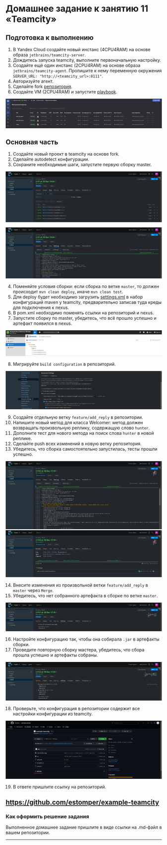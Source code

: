 # Домашнее задание к занятию 11 «Teamcity»

## Подготовка к выполнению

1. В Yandex Cloud создайте новый инстанс (4CPU4RAM) на основе образа `jetbrains/teamcity-server`.
2. Дождитесь запуска teamcity, выполните первоначальную настройку.
3. Создайте ещё один инстанс (2CPU4RAM) на основе образа `jetbrains/teamcity-agent`. Пропишите к нему переменную окружения `SERVER_URL: "http://<teamcity_url>:8111"`.
4. Авторизуйте агент.
5. Сделайте fork [репозитория](https://github.com/aragastmatb/example-teamcity).
6. Создайте VM (2CPU4RAM) и запустите [playbook](./infrastructure).
  
![ScreenShot](https://github.com/estomper/devops-netology/blob/main/05-ci/05/img/1.png)
  

## Основная часть

1. Создайте новый проект в teamcity на основе fork.
2. Сделайте autodetect конфигурации.
3. Сохраните необходимые шаги, запустите первую сборку master.
  
![ScreenShot](https://github.com/estomper/devops-netology/blob/main/05-ci/05/img/2.png)
  
![ScreenShot](https://github.com/estomper/devops-netology/blob/main/05-ci/05/img/3.png)
  
4. Поменяйте условия сборки: если сборка по ветке `master`, то должен происходит `mvn clean deploy`, иначе `mvn clean test`.
5. Для deploy будет необходимо загрузить [settings.xml](./teamcity/settings.xml) в набор конфигураций maven у teamcity, предварительно записав туда креды для подключения к nexus.
6. В pom.xml необходимо поменять ссылки на репозиторий и nexus.
7. Запустите сборку по master, убедитесь, что всё прошло успешно и артефакт появился в nexus.
  
![ScreenShot](https://github.com/estomper/devops-netology/blob/main/05-ci/05/img/5.png)
  
8. Мигрируйте `build configuration` в репозиторий.
  
![ScreenShot](https://github.com/estomper/devops-netology/blob/main/05-ci/05/img/6.png)
  
9. Создайте отдельную ветку `feature/add_reply` в репозитории.
10. Напишите новый метод для класса Welcomer: метод должен возвращать произвольную реплику, содержащую слово `hunter`.
11. Дополните тест для нового метода на поиск слова `hunter` в новой реплике.
12. Сделайте push всех изменений в новую ветку репозитория.
13. Убедитесь, что сборка самостоятельно запустилась, тесты прошли успешно.
  
![ScreenShot](https://github.com/estomper/devops-netology/blob/main/05-ci/05/img/8.png)  
![ScreenShot](https://github.com/estomper/devops-netology/blob/main/05-ci/05/img/7.png)
  
14. Внесите изменения из произвольной ветки `feature/add_reply` в `master` через `Merge`.
15. Убедитесь, что нет собранного артефакта в сборке по ветке `master`.
  
![ScreenShot](https://github.com/estomper/devops-netology/blob/main/05-ci/05/img/9.png)
  
16. Настройте конфигурацию так, чтобы она собирала `.jar` в артефакты сборки.
17. Проведите повторную сборку мастера, убедитесь, что сбора прошла успешно и артефакты собраны.
  
![ScreenShot](https://github.com/estomper/devops-netology/blob/main/05-ci/05/img/10.png)
  
18. Проверьте, что конфигурация в репозитории содержит все настройки конфигурации из teamcity.
  
![ScreenShot](https://github.com/estomper/devops-netology/blob/main/05-ci/05/img/11.png)
  
19. В ответе пришлите ссылку на репозиторий.

https://github.com/estomper/example-teamcity
---

### Как оформить решение задания

Выполненное домашнее задание пришлите в виде ссылки на .md-файл в вашем репозитории.

---
